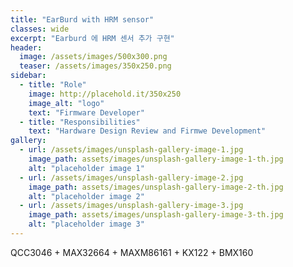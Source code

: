 ```yaml
---
title: "EarBurd with HRM sensor"
classes: wide
excerpt: "Earburd 에 HRM 센서 추가 구현"
header:
  image: /assets/images/500x300.png
  teaser: /assets/images/350x250.png
sidebar:
  - title: "Role"
    image: http://placehold.it/350x250
    image_alt: "logo"
    text: "Firmware Developer"
  - title: "Responsibilities"
    text: "Hardware Design Review and Firmwe Development"
gallery:
  - url: /assets/images/unsplash-gallery-image-1.jpg
    image_path: assets/images/unsplash-gallery-image-1-th.jpg
    alt: "placeholder image 1"
  - url: /assets/images/unsplash-gallery-image-2.jpg
    image_path: assets/images/unsplash-gallery-image-2-th.jpg
    alt: "placeholder image 2"
  - url: /assets/images/unsplash-gallery-image-3.jpg
    image_path: assets/images/unsplash-gallery-image-3-th.jpg
    alt: "placeholder image 3"
---
```


QCC3046 + MAX32664 + MAXM86161 + KX122 + BMX160 
